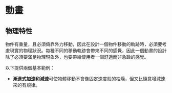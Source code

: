 # 動畫
## 物理特性
物件有重量，且必須倚靠外力移動，因此在設計一個物件移動的軌跡時，必須要考慮現實的物理狀況。每種不同的移動軌跡會帶來不同的感覺，因此一個動畫的設計除了必須要滿足物理現象外，也要帶給使用者一個舒適而非急躁的感覺。

以下提供兩個基本範例：
* **漸進式加速和減速**可使物體移動不會像固定速度般的枯燥，但又比隨意增減速來的有規律。

